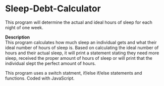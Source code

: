 # Sleep-Debt-Calculator
This program will determine the actual and ideal hours of sleep for each night of one week.

<b>Description</b><br>
This program calculates how much sleep an individual gets and what their ideal number of hours of sleep is.
Based on calculating the ideal number of hours and their actual sleep, it will print a statement stating they
need more sleep, received the proper amount of hours of sleep or will print that the individual slept the perfect
amount of hours.

This program uses a switch statment, if/else if/else statements and functions. Coded with JavaScript.
